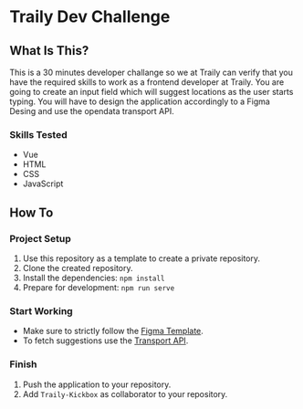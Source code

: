 # Traily Dev Challenge

## What Is This?
This is a 30 minutes developer challange so we at Traily can verify that you have the required skills to work as a frontend developer at Traily. You are going to create an input field which will suggest locations as the user starts typing. You will have to design the application accordingly to a Figma Desing and use the opendata transport API.

### Skills Tested
- Vue
- HTML
- CSS
- JavaScript

## How To
### Project Setup
1. Use this repository as a template to create a private repository.
2. Clone the created repository.
2. Install the dependencies: `npm install`
4. Prepare for development: `npm run serve`

### Start Working
- Make sure to strictly follow the [Figma Template](https://www.figma.com/file/gZKinnendF1Js5w0lAEFI6?node-id=1%3A2980&viewport=-1027%2C269%2C0.6635387539863586).
- To fetch suggestions use the [Transport API](https://transport.opendata.ch/).

### Finish
1. Push the application to your repository.
2. Add `Traily-Kickbox` as collaborator to your repository.
